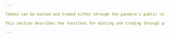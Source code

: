 ```yaml
---

Tokens can be minted and traded either through the pandora's public collection or a user can create a personal collection and mint and trade NFTs inside it.

This section describes the functions for minting and trading through pandora's public contract(collection).

---
```

